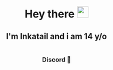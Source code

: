 <div align="center">

# **Hey there** <img src="https://raw.githubusercontent.com/MartinHeinz/MartinHeinz/master/wave.gif" width="30px">

## I'm Inkatail and i am 14 y/o
  
#
  
### Discord 💬  
